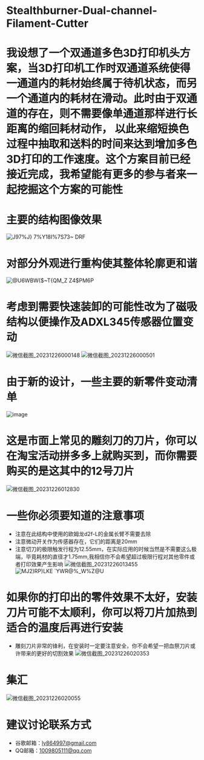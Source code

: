 # Stealthburner-Dual-channel-Filament-Cutter
# 我设想了一个双通道多色3D打印机头方案，当3D打印机工作时双通道系统使得一通道内的耗材始终属于待机状态，而另一个通道内的耗材在滑动。此时由于双通道的存在，则不需要像单通道那样进行长距离的缩回耗材动作， 以此来缩短换色过程中抽取和送料的时间来达到增加多色3D打印的工作速度。这个方案目前已经接近完成，我希望能有更多的参与者来一起挖掘这个方案的可能性

# 主要的结构图像效果
![J97%J} 7%Y18I%7S73~ DRF](https://github.com/wei-chengsheng/Stealthburner-Dual-channel-Filament-Cutter/assets/92136903/8b80fc98-acee-46ed-95f9-6764ebcdc991)
# 对部分外观进行重构使其整体轮廓更和谐
![@U6WBW($~T{QM_Z Z4$PM6P](https://github.com/wei-chengsheng/Stealthburner-Dual-channel-Filament-Cutter/assets/92136903/f7bdf06d-14ad-4b7b-bfde-035653b0069f)
# 考虑到需要快速装卸的可能性改为了磁吸结构以便操作及ADXL345传感器位置变动
![微信截图_20231226000148](https://github.com/wei-chengsheng/Stealthburner-Dual-channel-Filament-Cutter/assets/92136903/d7fa6e76-79e2-4efd-9e65-1aa11a995a8e)
![微信截图_20231226000501](https://github.com/wei-chengsheng/Stealthburner-Dual-channel-Filament-Cutter/assets/92136903/a63995a9-529e-4048-9e7c-ff05122f89ce)
# 由于新的设计，一些主要的新零件变动清单
![image](https://github.com/wei-chengsheng/Stealthburner-Dual-channel-Filament-Cutter/assets/92136903/95d1b4bb-b840-4de4-9e07-346b530c2730)
# 这是市面上常见的雕刻刀的刀片，你可以在淘宝活动拼多多上就购买到，而你需要购买的是这其中的12号刀片
![微信截图_20231226012830](https://github.com/wei-chengsheng/Stealthburner-Dual-channel-Filament-Cutter/assets/92136903/e56ac880-1fff-4446-be2c-96545c3c44a1)
# 一些你必须要知道的注意事项
* 注意在此结构中使用的欧姆龙d2f-L的金属长臂不需要去除
* 注意微动开关作为传感器存在，它们的距离是20mm
* 注意切刀的极限触发行程为12.55mm，在实际应用的时候当然是不需要这么极端，毕竟耗材的直径才1.75mm,我相信你不会希望超过极限行程对其他零件或者打印效果产生影响
![微信截图_20231226013455](https://github.com/wei-chengsheng/Stealthburner-Dual-channel-Filament-Cutter/assets/92136903/2167594a-1de2-4b2b-b3fb-83e37aaacb65)
![MJ2)RP)LKE `YWR@%_W%Z@U](https://github.com/wei-chengsheng/Stealthburner-Dual-channel-Filament-Cutter/assets/92136903/c2b15088-97d3-4179-8a98-14f651c56394)
# 如果你的打印出的零件效果不太好，安装刀片可能不太顺利，你可以将刀片加热到适合的温度后再进行安装
* 雕刻刀片非常的锋利，在安装时一定要注意安全，你不会希望一把血祭刀片或许带来的更好的切割效果
![微信截图_20231226020353](https://github.com/wei-chengsheng/Stealthburner-Dual-channel-Filament-Cutter/assets/92136903/4737cdf8-fe18-4773-a7da-056ac1011e4f)
# 集汇
![微信截图_20231226020055](https://github.com/wei-chengsheng/Stealthburner-Dual-channel-Filament-Cutter/assets/92136903/77f16e99-1d0e-4524-ba8b-c06e61660824)
# 建议讨论联系方式
* 谷歌邮箱：ly864997@gmail.com
* QQ邮箱：1009805111@qq.com
